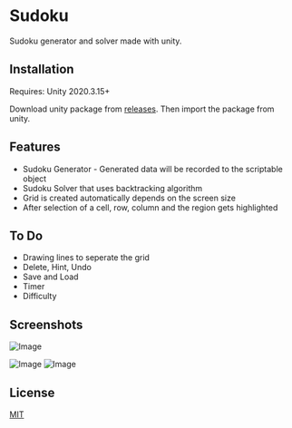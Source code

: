 # Sudoku

Sudoku generator and solver made with unity.

## Installation

Requires: Unity 2020.3.15+

Download unity package from [releases](https://github.com/acglar/Sudoku/releases). Then import the package from unity.


## Features

- Sudoku Generator - Generated data will be recorded to the scriptable object
- Sudoku Solver that uses backtracking algorithm
- Grid is created automatically depends on the screen size
- After selection of a cell, row, column and the region gets highlighted

## To Do

- Drawing lines to seperate the grid
- Delete, Hint, Undo
- Save and Load
- Timer
- Difficulty

## Screenshots

![Image](https://user-images.githubusercontent.com/47087112/131374844-4777211d-fa83-44e1-bcba-b1fe61e76b3c.png)

![Image](https://user-images.githubusercontent.com/47087112/131374950-0705cf70-b36c-4c12-a952-02f8bbb0f735.png) 
![Image](https://user-images.githubusercontent.com/47087112/131375032-110fe003-a917-4df2-9dda-cb3fc5e17a35.png) 


## License
[MIT](https://choosealicense.com/licenses/mit/)